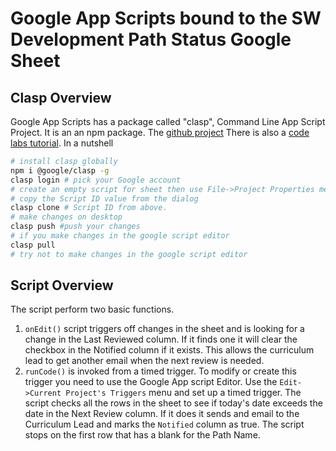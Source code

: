 # Google App Scripts bound to the SW Development Path Status Google Sheet

## Clasp Overview

Google App Scripts has a package called "clasp", Command Line App Script Project. It is an an npm package. 
The [github project](https://github.com/google/clasp)
There is also a [code labs tutorial](https://codelabs.developers.google.com/codelabs/clasp/#0). 
In a nutshell
```bash
# install clasp globally
npm i @google/clasp -g
clasp login # pick your Google account
# create an empty script for sheet then use File->Project Properties menu. 
# copy the Script ID value from the dialog
clasp clone # Script ID from above.
# make changes on desktop 
clasp push #push your changes
# if you make changes in the google script editor
clasp pull
# try not to make changes in the google script editor

```

## Script Overview

The script perform two basic functions.  

1. `onEdit()` script triggers off changes in the sheet and is looking for a change in the Last Reviewed column. If it finds one it will clear the checkbox in the Notified column if it exists. This allows the curriculum lead to get another email when the next review is needed. 
1. `runCode()` is invoked from a timed trigger. To modify or create this trigger you need to use the Google App script Editor. Use the `Edit->Current Project's Triggers` menu and set up a timed trigger. The script checks all the rows in the sheet to see if today's date exceeds the date in the Next Review column. If it does it sends and email to the Curriculum Lead and marks the `Notified` column as true. The script stops on the first row that has a blank for the Path Name.
